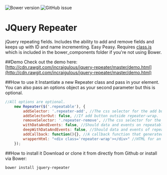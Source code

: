 ![Bower version](https://img.shields.io/bower/v/jquery-repeater.svg?style=flat-square) 
![GitHub issue](https://img.shields.io/github/issues/incraigulous/jquery-repeater.svg?style=flat-square)
# JQuery Repeater
jQuery repeating fields. Includes the ability to add and remove fields and keeps up with ID and name incrementing. Easy Peasy. Requires [class.js](https://classjs.readthedocs.org/en/latest/) which is included in the bower_components folder if you're not using Bower.

##Demo
Check out the demo here: [http://cdn.rawgit.com/incraigulous/jquery-repeater/master/demo.html](http://cdn.rawgit.com/incraigulous/jquery-repeater/master/demo.html)

##How to use it
Instantiate a new Repeater class and pass in your element. You can also pass an options object as your second parameter but this is optional.

````javascript
//All options are optional.
    new Repeater($('.repeatable'), {
        addSelector: '.repeater-add', //The css selector for the add button.
        addSelectorOut: false, //If add button outside repeater-wrap.
        removeSelector: '.repeater-remove', //The css selector for the remove button.
        withDataAndEvents: false, //Should data and events on repeatable sections be cloned?
        deepWithDataAndEvents: false, //Should data and events of repeatable sections descendants be cloned?
        addCallback: function(){}, //A callback function that generated repeatable sections will be passed into.
        wrapperHtml: "<div class='repeater-wrap'></div>" //HTML for an element to wrap all repeatable sections in.
    });
````

##How to install it
Download or clone it from directly from Github or install via Bower:
````
bower install jquery-repeater
````
